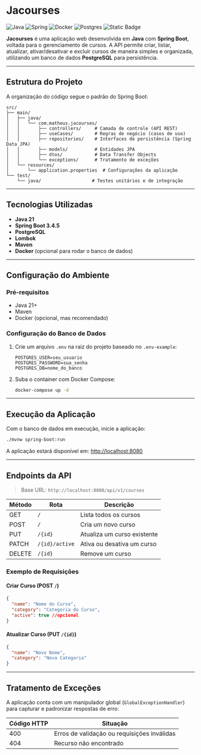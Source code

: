 # Jacourses

![Java](https://img.shields.io/badge/java-%23ED8B00.svg?style=for-the-badge&logo=openjdk&logoColor=white)
![Spring](https://img.shields.io/badge/spring-%236DB33F.svg?style=for-the-badge&logo=spring&logoColor=white)
![Docker](https://img.shields.io/badge/docker-%230db7ed.svg?style=for-the-badge&logo=docker&logoColor=white)
![Postgres](https://img.shields.io/badge/postgres-%23316192.svg?style=for-the-badge&logo=postgresql&logoColor=white)
![Static Badge](https://img.shields.io/badge/MIT-maker?style=for-the-badge&label=License&labelColor=%23303030&color=%23808080)

**Jacourses** é uma aplicação web desenvolvida em **Java** com **Spring Boot**, voltada para o gerenciamento de cursos. A API permite criar, listar, atualizar, ativar/desativar e excluir cursos de maneira simples e organizada, utilizando um banco de dados **PostgreSQL** para persistência.

---

## Estrutura do Projeto

A organização do código segue o padrão do Spring Boot:

```
src/
├── main/
│   ├── java/
│   │   └── com.matheus.jacourses/
│   │       ├── controllers/     # Camada de controle (API REST)
│   │       ├── useCases/        # Regras de negócio (casos de uso)
│   │       ├── repositories/    # Interfaces de persistência (Spring Data JPA)
│   │       ├── models/          # Entidades JPA
│   │       ├── dtos/            # Data Transfer Objects
│   │       └── exceptions/      # Tratamento de exceções
│   └── resources/
│       └── application.properties  # Configurações da aplicação
└── test/
    └── java/                   # Testes unitários e de integração
```

---

## Tecnologias Utilizadas

- **Java 21**
- **Spring Boot 3.4.5**
- **PostgreSQL**
- **Lombok**
- **Maven**
- **Docker** (opcional para rodar o banco de dados)

---

## Configuração do Ambiente

### Pré-requisitos

- Java 21+
- Maven
- Docker (opcional, mas recomendado)

### Configuração do Banco de Dados

1. Crie um arquivo `.env` na raiz do projeto baseado no `.env-example`:

    ```env
    POSTGRES_USER=seu_usuario
    POSTGRES_PASSWORD=sua_senha
    POSTGRES_DB=nome_do_banco
    ```

2. Suba o container com Docker Compose:

    ```bash
    docker-compose up -d
    ```

---

## Execução da Aplicação

Com o banco de dados em execução, inicie a aplicação:

```bash
./mvnw spring-boot:run
```

A aplicação estará disponível em: [http://localhost:8080](http://localhost:8080)

---

## Endpoints da API

> Base URL: `http://localhost:8080/api/v1/courses`

| Método | Rota                | Descrição                        |
|--------|---------------------|----------------------------------|
| GET    | `/`                 | Lista todos os cursos            |
| POST   | `/`                 | Cria um novo curso               |
| PUT    | `/{id}`             | Atualiza um curso existente      |
| PATCH  | `/{id}/active`      | Ativa ou desativa um curso       |
| DELETE | `/{id}`             | Remove um curso                  |

### Exemplo de Requisições

#### Criar Curso (POST `/`)

```json
{
  "name": "Nome do Curso",
  "category": "Categoria do Curso",
  "active": true //opcional
}
```

#### Atualizar Curso (PUT `/{id}`)

```json
{
  "name": "Novo Nome",
  "category": "Nova Categoria"
}
```

---

## Tratamento de Exceções

A aplicação conta com um manipulador global (`GlobalExceptionHandler`) para capturar e padronizar respostas de erro:

| Código HTTP | Situação                             |
|-------------|---------------------------------------|
| 400         | Erros de validação ou requisições inválidas |
| 404         | Recurso não encontrado                |
